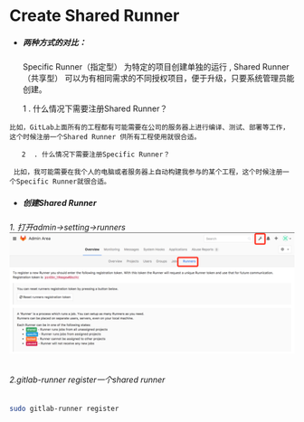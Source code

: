 # Create Shared Runner

* ##### 两种方式的对比：

  Specific Runner（指定型） 为特定的项目创建单独的运行 , Shared Runner（共享型） 可以为有相同需求的不同授权项目，便于升级，只要系统管理员能创建。

  1 . 什么情况下需要注册Shared Runner？

```
比如，GitLab上面所有的工程都有可能需要在公司的服务器上进行编译、测试、部署等工作，这个时候注册一个Shared Runner 供所有工程使用就很合适。
```

       2  . 什么情况下需要注册Specific Runner？

```
 比如，我可能需要在我个人的电脑或者服务器上自动构建我参与的某个工程，这个时候注册一个Specific Runner就很合适。
```

* ##### 创建Shared Runner

###### 1. 打开admin-&gt;setting-&gt;runners![](/assets/WX20170401-151214@2x.png)

###### 2.gitlab-runner register一个shared runner

```bash
sudo gitlab-runner register
```



